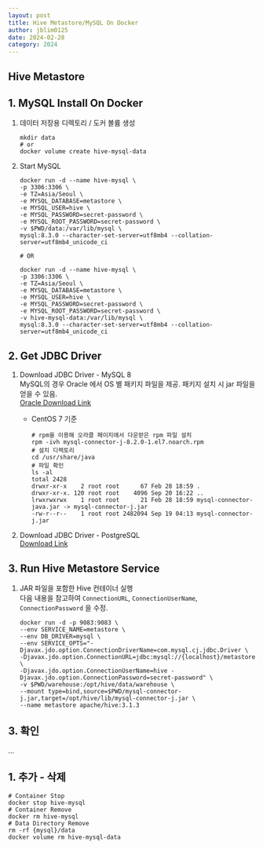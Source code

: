 ```yaml
---
layout: post
title: Hive Metastore/MySQL On Docker
author: jblim0125
date: 2024-02-28
category: 2024
---
```


## Hive Metastore

## 1. MySQL Install On Docker

1. 데이터 저장용 디렉토리 / 도커 볼륨 생성  

    ```shell
    mkdir data
    # or 
    docker volume create hive-mysql-data
    ```

2. Start MySQL

    ```shell
    docker run -d --name hive-mysql \
    -p 3306:3306 \
    -e TZ=Asia/Seoul \
    -e MYSQL_DATABASE=metastore \
    -e MYSQL_USER=hive \
    -e MYSQL_PASSWORD=secret-password \
    -e MYSQL_ROOT_PASSWORD=secret-password \
    -v $PWD/data:/var/lib/mysql \
    mysql:8.3.0 --character-set-server=utf8mb4 --collation-server=utf8mb4_unicode_ci

    # OR

    docker run -d --name hive-mysql \
    -p 3306:3306 \
    -e TZ=Asia/Seoul \
    -e MYSQL_DATABASE=metastore \
    -e MYSQL_USER=hive \
    -e MYSQL_PASSWORD=secret-password \
    -e MYSQL_ROOT_PASSWORD=secret-password \
    -v hive-mysql-data:/var/lib/mysql \
    mysql:8.3.0 --character-set-server=utf8mb4 --collation-server=utf8mb4_unicode_ci
    ```

## 2. Get JDBC Driver

1. Download JDBC Driver - MySQL 8  
    MySQL의 경우 Oracle 에서 OS 별 패키지 파일을 제공.
    패키지 설치 시 jar 파일을 얻을 수 있음.  
    [Oracle Download Link](https://downloads.mysql.com/archives/c-j/)

    - CentOS 7 기준  

        ```shell
        # rpm을 이용해 오라클 페이지에서 다운받은 rpm 파일 설치  
        rpm -ivh mysql-connector-j-8.2.0-1.el7.noarch.rpm
        # 설치 디렉토리 
        cd /usr/share/java
        # 파일 확인 
        ls -al
        total 2428
        drwxr-xr-x    2 root root      67 Feb 28 18:59 .
        drwxr-xr-x. 120 root root    4096 Sep 20 16:22 ..
        lrwxrwxrwx    1 root root      21 Feb 28 18:59 mysql-connector-java.jar -> mysql-connector-j.jar
        -rw-r--r--    1 root root 2482094 Sep 19 04:13 mysql-connector-j.jar
        ```

2. Download JDBC Driver - PostgreSQL  
    [Download Link](https://jdbc.postgresql.org/download/)

## 3. Run Hive Metastore Service

1. JAR 파일을 포함한 Hive 컨테이너 실행  
    다음 내용을 참고하여 `ConnectionURL`, `ConnectionUserName`, `ConnectionPassword` 을 수정.  

    ```shell
    docker run -d -p 9083:9083 \
    --env SERVICE_NAME=metastore \
    --env DB_DRIVER=mysql \
    --env SERVICE_OPTS="-Djavax.jdo.option.ConnectionDriverName=com.mysql.cj.jdbc.Driver \
    -Djavax.jdo.option.ConnectionURL=jdbc:mysql://{localhost}/metastore \
    -Djavax.jdo.option.ConnectionUserName=hive -Djavax.jdo.option.ConnectionPassword=secret-password" \
    -v $PWD/warehouse:/opt/hive/data/warehouse \
    --mount type=bind,source=$PWD/mysql-connector-j.jar,target=/opt/hive/lib/mysql-connector-j.jar \
    --name metastore apache/hive:3.1.3
    ```

## 3. 확인

...

## 1. 추가 - 삭제  

```shell
# Container Stop
docker stop hive-mysql
# Container Remove 
docker rm hive-mysql
# Data Directory Remove 
rm -rf {mysql}/data
docker volume rm hive-mysql-data
```
